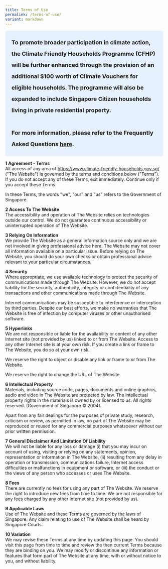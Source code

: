 ```yaml
---
title: Terms of Use
permalink: /terms-of-use/
variant: markdown
---
```

<style> .light-blue-box { background-color: #E6F1FD; padding: 20px; border-radius: 5px; font-weight: bold; font-size: 18px; line-height: 2; } </style> <div class="light-blue-box"> To promote broader participation in climate action, the Climate Friendly Households Programme (CFHP) will be further enhanced through the provision of an additional $100 worth of Climate Vouchers for eligible households. The programme will also be expanded to include Singapore Citizen households living in private residential property. <br><br> For more information, please refer to the Frequently Asked Questions <a href="/interim-faq">here</a>. </div>

**1 Agreement - Terms**  
All access of any area of [<a href="https://www.climate-friendly-households.gov.sg/" target="_blank">https://www.climate-friendly-households.gov.sg/</a>](https://www.climate-friendly-households.gov.sg/) ("The Website") is governed by the terms and conditions below ("Terms"). If you do not accept any of these Terms, exit immediately. Continue only if you accept these Terms.

In these Terms, the words "we", "our" and "us" refers to the Government of Singapore.

**2 Access To The Website**  
The accessibility and operation of The Website relies on technologies outside our control. We do not guarantee continuous accessibility or uninterrupted operation of The Website.

**3 Relying On Information**  
We provide The Website as a general information source only and we are not involved in giving professional advice here. The Website may not cover all information available on a particular issue. Before relying on The Website, you should do your own checks or obtain professional advice relevant to your particular circumstances.

**4 Security**  
Where appropriate, we use available technology to protect the security of communications made through The Website. However, we do not accept liability for the security, authenticity, integrity or confidentiality of any transactions and other communications made through The Website.

Internet communications may be susceptible to interference or interception by third parties. Despite our best efforts, we make no warranties that The Website is free of infection by computer viruses or other unauthorised software.

**5 Hyperlinks**  
We are not responsible or liable for the availability or content of any other Internet site (not provided by us) linked to or from The Website. Access to any other Internet site is at your own risk. If you create a link or frame to The Website, you do so at your own risk.

We reserve the right to object or disable any link or frame to or from The Website.

We reserve the right to change the URL of The Website.

**6 Intellectual Property**  
Materials, including source code, pages, documents and online graphics, audio and video in The Website are protected by law. The intellectual property rights in the materials is owned by or licensed to us. All rights reserved. (Government of Singapore © 2004).

Apart from any fair dealings for the purposes of private study, research, criticism or review, as permitted in law, no part of The Website may be reproduced or reused for any commercial purposes whatsoever without our prior written permission.

**7 General Disclaimer And Limitation Of Liability**  
We will not be liable for any loss or damage (i) that you may incur on account of using, visiting or relying on any statements, opinion, representation or information in The Website, (ii) resulting from any delay in operation or transmission, communications failure, Internet access difficulties or malfunctions in equipment or software, or (iii) the conduct or the views of any person who accesses or uses The Website.

**8 Fees**  
There are currently no fees for using any part of The Website. We reserve the right to introduce new fees from time to time. We are not responsible for any fees charged by any other Internet site (not provided by us).

**9 Applicable Laws**  
Use of The Website and these Terms are governed by the laws of Singapore. Any claim relating to use of The Website shall be heard by Singapore Courts.

**10 Variation**  
We may revise these Terms at any time by updating this page. You should visit this page from time to time and review the then current Terms because they are binding on you. We may modify or discontinue any information or features that form part of The Website at any time, with or without notice to you, and without liability.